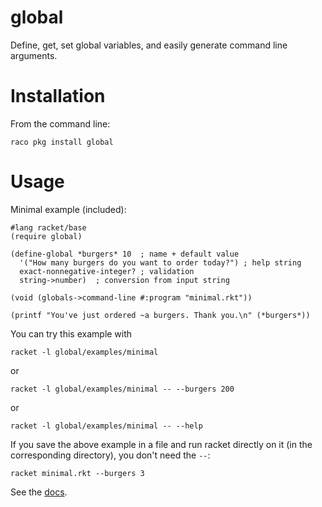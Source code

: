 global
======

Define, get, set global variables, and easily generate command line arguments.

# Installation
From the command line:
```
raco pkg install global
```

# Usage


Minimal example (included):
```racket
#lang racket/base
(require global)

(define-global *burgers* 10  ; name + default value
  '("How many burgers do you want to order today?") ; help string
  exact-nonnegative-integer? ; validation
  string->number)  ; conversion from input string

(void (globals->command-line #:program "minimal.rkt"))

(printf "You've just ordered ~a burgers. Thank you.\n" (*burgers*))
```
You can try this example with
```shell
racket -l global/examples/minimal
```
or
```shell
racket -l global/examples/minimal -- --burgers 200
```
or
```shell
racket -l global/examples/minimal -- --help
```
If you save the above example in a file and run racket directly on it (in the corresponding directory), you don't need the `--`:
```shell
racket minimal.rkt --burgers 3
```

See the [docs](https://pkg-build.racket-lang.org/doc/global@global/index.html).

